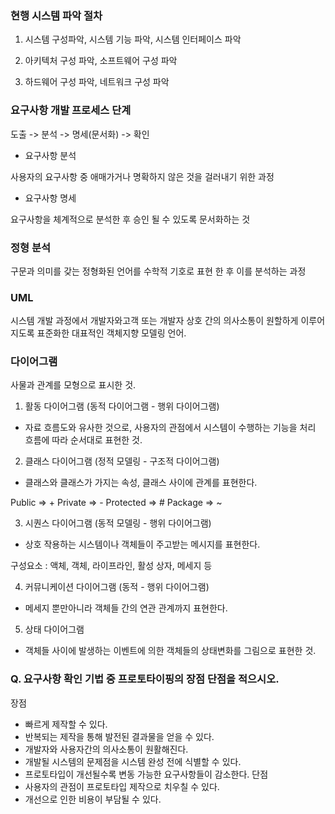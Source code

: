### 현행 시스템 파악 절차

1. 시스템 구성파악, 시스템 기능 파악, 시스템 인터페이스 파악 

2. 아키텍처 구성 파악, 소프트웨어 구성 파악

3. 하드웨어 구성 파악, 네트워크 구성 파악

### 요구사항 개발 프로세스 단계

도출 -> 분석 -> 명세(문서화) -> 확인

- 요구사항 분석

사용자의 요구사항 중 애매가거나 명확하지 않은 것을 걸러내기 위한 과정

- 요구사항 명세 

요구사항을 체계적으로 분석한 후 승인 될 수 있도록 문서화하는 것 

### 정형 분석

구문과 의미를 갖는 정형화된 언어를 수학적 기호로 표현 한 후 이를 분석하는 과정

### UML

시스템 개발 과정에서 개발자와고객 또는 개발자 상호 간의 의사소통이 원할하게 이루어지도록 표준화한 대표적인 객체지향 모델링 언어. 

### 다이어그램 

사물과 관계를 모형으로 표시한 것.

1. 활동 다이어그램 (동적 다이어그램 - 행위 다이어그램)
- 자료 흐름도와 유사한 것으로, 사용자의 관점에서 시스템이 수행하는 기능을 처리 흐름에 따라 순서대로 표현한 것. 

2. 클래스 다이어그램 (정적 모델링 - 구조적 다이어그램)
- 클래스와 클래스가 가지는 속성, 클래스 사이에 관계를 표현한다. 

Public    => +
Private   => -
Protected => #
Package   => ~

3. 시퀀스 다이어그램 (동적 모델링 - 행위 다이어그램)
- 상호 작용하는 시스템이나 객체들이 주고받는 메시지를 표현한다.

구성요소 : 액체, 객체, 라이프라인, 활성 상자, 메세지 등 

4. 커뮤니케이션 다이어그램 (동적 - 행위 다이어그램)
- 메세지 뿐만아니라 객체들 간의 연관 관계까지 표현한다. 

5. 상태 다이어그램 
- 객체들 사이에 발생하는 이벤트에 의한 객체들의 상태변화를 그림으로 표현한 것.

###  Q. 요구사항 확인 기법 중 프로토타이핑의 장점 단점을 적으시오.

장점
- 빠르게 제작할 수 있다.
- 반복되는 제작을 통해 발전된 결과물을 얻을 수 있다.
- 개발자와 사용자간의 의사소통이 원활해진다. 
- 개발될 시스템의 문제점을 시스템 완성 전에 식별할 수 있다.
- 프로토타입이 개선될수록 변동 가능한 요구사항들이 감소한다.
단점
- 사용자의 관점이 프로토타입 제작으로 치우칠 수 있다.
- 개선으로 인한 비용이 부담될 수 있다.
